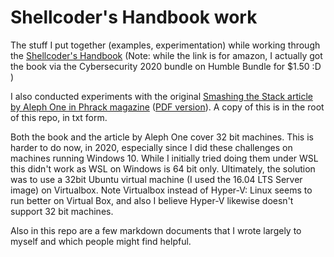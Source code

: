 # Shellcoder's Handbook work

The stuff I put together (examples, experimentation) while working through the [Shellcoder's Handbook](https://www.amazon.com/Shellcoders-Handbook-Discovering-Exploiting-Security/dp/047008023X/ref=sr_1_1) (Note: while the link is for amazon, I actually got the book via the Cybersecurity 2020 bundle on Humble Bundle for $1.50 :D )

I also conducted experiments with the original [Smashing the Stack article by Aleph One in Phrack magazine](http://phrack.org/issues/49/14.html#article) ([PDF version](http://www-inst.eecs.berkeley.edu/~cs161/fa08/papers/stack_smashing.pdf)). A copy of this is in the root of this repo, in txt form.

Both the book and the article by Aleph One cover 32 bit machines. This is harder to do now, in 2020, especially since I did these challenges on machines running Windows 10. While I initially tried doing them under WSL this didn't work as WSL on Windows is 64 bit only. Ultimately, the solution was to use a 32bit Ubuntu virtual machine (I used the 16.04 LTS Server image) on Virtualbox. Note Virtualbox instead of Hyper-V: Linux seems to run better on Virtual Box, and also I believe Hyper-V likewise doesn't support 32 bit machines.

Also in this repo are a few markdown documents that I wrote largely to myself and which people might find helpful.

